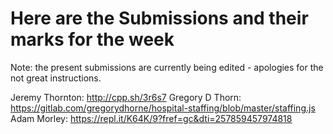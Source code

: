 # Here are the Submissions and their marks for the week

Note: the present submissions are currently being edited - apologies for the not great instructions. 

Jeremy Thornton: http://cpp.sh/3r6s7
Gregory D Thorn: https://gitlab.com/gregorydhorne/hospital-staffing/blob/master/staffing.js
Adam Morley: https://repl.it/K64K/9?fref=gc&dti=257859457974818

